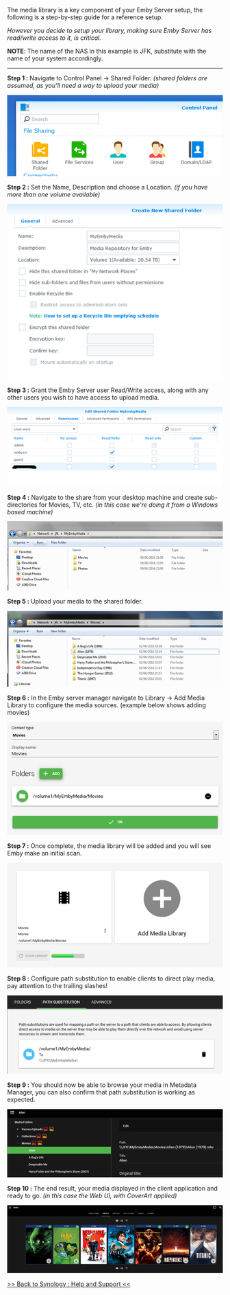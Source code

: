 The media library is a key component of your Emby Server setup, the following is a step-by-step guide for a reference setup.

_However you decide to setup your library, making sure Emby Server has read/write access to it, is critical._

__NOTE__: The name of the NAS in this example is JFK, substitute with the name of your system accordingly.

--------

__Step 1 :__ Navigate to Control Panel -> Shared Folder. _(shared folders are assumed, as you'll need a way to upload your media)_

![Step 1](images/synology/Synology-Setting-Up-Your-Media-Library-Share-Step-1.png "Synology : Setting Up Your Media Library Share - Step 1")

__Step 2 :__ Set the Name, Description and choose a Location. _(if you have more than one volume available)_

![Step 2](images/synology/Synology-Setting-Up-Your-Media-Library-Share-Step-2.png "Synology : Setting Up Your Media Library Share - Step 2")

__Step 3 :__ Grant the Emby Server user Read/Write access, along with any other users you wish to have access to upload media.

![Step 3](images/synology/Synology-Setting-Up-Your-Media-Library-Share-Step-3.png "Synology : Setting Up Your Media Library Share - Step 3")

__Step 4 :__ Navigate to the share from your desktop machine and create sub-directories for Movies, TV, etc. _(in this case we're doing it from a Windows based machine)_

![Step 4](images/synology/Synology-Setting-Up-Your-Media-Library-Share-Step-4.png "Synology : Setting Up Your Media Library Share - Step 4")

__Step 5 :__ Upload your media to the shared folder.

![Step 5](images/synology/Synology-Setting-Up-Your-Media-Library-Share-Step-5.png "Synology : Setting Up Your Media Library Share - Step 5")

__Step 6 :__ In the Emby server manager navigate to Library -> Add Media Library to configure the media sources. (example below shows adding movies)

![Step 6](images/synology/Synology-Setting-Up-Your-Media-Library-Share-Step-6.png "Synology : Setting Up Your Media Library Share - Step 6")

__Step 7 :__ Once complete, the media library will be added and you will see Emby make an initial scan.

![Step 7](images/synology/Synology-Setting-Up-Your-Media-Library-Share-Step-7.png "Synology : Setting Up Your Media Library Share - Step 7")

__Step 8 :__ Configure path substitution to enable clients to direct play media, pay attention to the trailing slashes!

![Step 8](images/synology/Synology-Setting-Up-Your-Media-Library-Share-Step-8.png "Synology : Setting Up Your Media Library Share - Step 8")

__Step 9 :__ You should now be able to browse your media in Metadata Manager, you can also confirm that path substitution is working as expected.

![Step 9](images/synology/Synology-Setting-Up-Your-Media-Library-Share-Step-9.png "Synology : Setting Up Your Media Library Share - Step 9")

__Step 10 :__ The end result, your media displayed in the client application and ready to go. _(in this case the Web UI, with CoverArt applied)_

![Step 10](images/synology/Synology-Setting-Up-Your-Media-Library-Share-Step-10.png "Synology : Setting Up Your Media Library Share - Step 10")

[>> Back to Synology : Help and Support <<](Synology----Help-and-Support)
